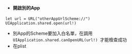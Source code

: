 * #### 開啟別的App
   
 ```
 let url = URL("otherAppUrlScheme://")
 UIApplication.shared.open(url!)
 ```
 
* 別App的Scheme要加入白名單，在調用`UIApplication.shared.canOpenURL(url!)
`才能檢查成功
 * 在plist